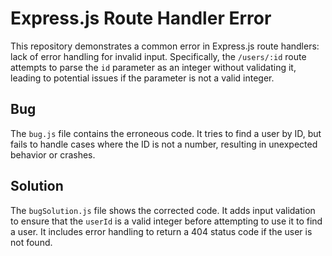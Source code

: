 # Express.js Route Handler Error

This repository demonstrates a common error in Express.js route handlers: lack of error handling for invalid input.  Specifically, the `/users/:id` route attempts to parse the `id` parameter as an integer without validating it, leading to potential issues if the parameter is not a valid integer.

## Bug

The `bug.js` file contains the erroneous code.  It tries to find a user by ID, but fails to handle cases where the ID is not a number, resulting in unexpected behavior or crashes.

## Solution

The `bugSolution.js` file shows the corrected code. It adds input validation to ensure that the `userId` is a valid integer before attempting to use it to find a user.  It includes error handling to return a 404 status code if the user is not found.